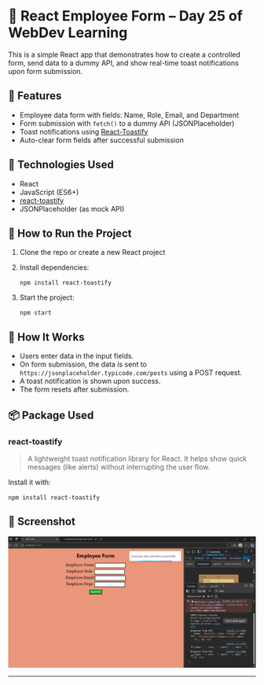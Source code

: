 
# 🚀 React Employee Form – Day 25 of WebDev Learning

This is a simple React app that demonstrates how to create a controlled form, send data to a dummy API, and show real-time toast notifications upon form submission.

## 📌 Features

* Employee data form with fields: Name, Role, Email, and Department
* Form submission with `fetch()` to a dummy API (JSONPlaceholder)
* Toast notifications using [React-Toastify](https://fkhadra.github.io/react-toastify/introduction)
* Auto-clear form fields after successful submission

## 🧪 Technologies Used

* React
* JavaScript (ES6+)
* [react-toastify](https://www.npmjs.com/package/react-toastify)
* JSONPlaceholder (as mock API)

## 🚚 How to Run the Project

1. Clone the repo or create a new React project
2. Install dependencies:

   ```
   npm install react-toastify
   ```
3. Start the project:

   ```
   npm start
   ```

## 📝 How It Works

* Users enter data in the input fields.
* On form submission, the data is sent to `https://jsonplaceholder.typicode.com/posts` using a POST request.
* A toast notification is shown upon success.
* The form resets after submission.

## 📦 Package Used

### react-toastify

> A lightweight toast notification library for React. It helps show quick messages (like alerts) without interrupting the user flow.

Install it with:

```
npm install react-toastify
```

## 📸 Screenshot

![screenshot](day25.png)


---
